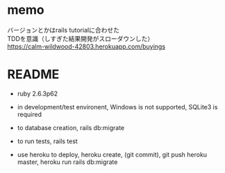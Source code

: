 # memo
バージョンとかはrails tutorialに合わせた  
TDDを意識（しすぎた結果開発がスローダウンした）  
https://calm-wildwood-42803.herokuapp.com/buyings  

# README
* ruby 2.6.3p62

* in development/test environent, Windows is not supported, SQLite3 is required

* to database creation, rails db:migrate

* to run tests, rails test

* use heroku to deploy, heroku create, (git commit), git push heroku master, heroku run rails db:migrate
